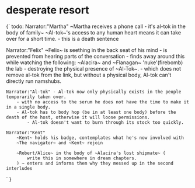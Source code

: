 # desperate resort

{`
todo:
     Narrator:"Martha"
    ~Martha receives a phone call - it's al-tok in the body of family~
    ~Al-tok~'s access to any human heart means it can take over for a short time.
      - this is a death sentence

  Narrator:"Felix"
    ~Felix~ is seething in the back seat of his mind
        - is prevented from hearing parts of the conversation
        - finds away around this while watching the following:
    ~Alacira~ and ~Flanagan~ 'nuke'(firebomb) the lab - destroying the physical presence of ~Al-Tok~.
        - which does not remove al-tok from the link, but without a physical body, Al-tok can't directly run namshubs.
        
        
    Narrator:"Al-tok" - Al-tok now only physically exists in the people temporarily taken over.
        - with no access to the serum he does not have the time to make it in a single body.
        - Al-tok has to body hop (be in at least one body) before the death of the host, otherwise it will loose permissions.
            - Al-tok doesn't want to burn through its stock too quickly.

    Narrator:"Kent"
        ~Kent~ holds his badge, contemplates what he's now involved with
        ~The navigator~ and ~Kent~ rejoin

        ~Robert/Alice~ in the body of ~Alacira's lost shipmate~ (
            write this in somewhere in dream chapters.
        ) ~ enters and informs them why they messed up in the second interludes

`
}